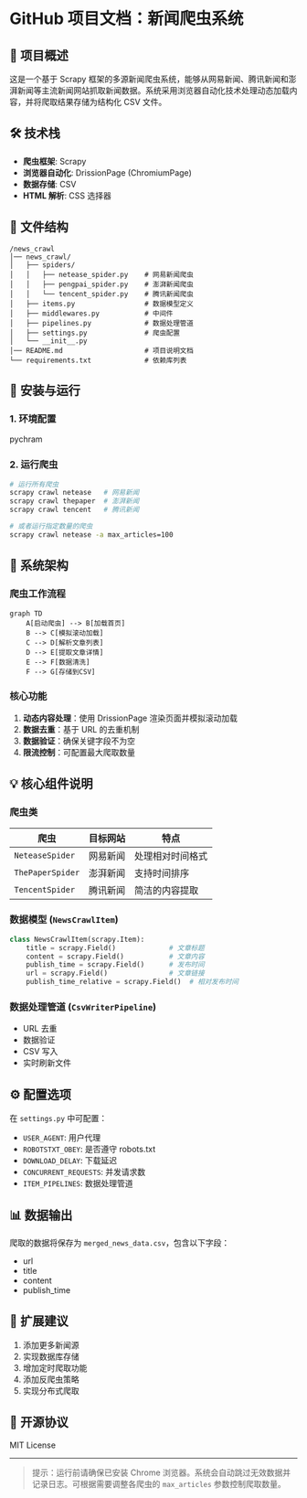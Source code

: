 # GitHub 项目文档：新闻爬虫系统

## 📌 项目概述
这是一个基于 Scrapy 框架的多源新闻爬虫系统，能够从网易新闻、腾讯新闻和澎湃新闻等主流新闻网站抓取新闻数据。系统采用浏览器自动化技术处理动态加载内容，并将爬取结果存储为结构化 CSV 文件。

## 🛠️ 技术栈
- **爬虫框架**: Scrapy
- **浏览器自动化**: DrissionPage (ChromiumPage)
- **数据存储**: CSV
- **HTML 解析**: CSS 选择器

## 📂 文件结构
```
/news_crawl
│── news_crawl/
│   ├── spiders/
│   │   ├── netease_spider.py    # 网易新闻爬虫
│   │   ├── pengpai_spider.py    # 澎湃新闻爬虫
│   │   └── tencent_spider.py    # 腾讯新闻爬虫
│   ├── items.py                 # 数据模型定义
│   ├── middlewares.py           # 中间件
│   ├── pipelines.py             # 数据处理管道
│   ├── settings.py              # 爬虫配置
│   └── __init__.py
│── README.md                    # 项目说明文档
└── requirements.txt             # 依赖库列表
```

## 🔧 安装与运行

### 1. 环境配置
pychram

### 2. 运行爬虫
```bash
# 运行所有爬虫
scrapy crawl netease   # 网易新闻
scrapy crawl thepaper  # 澎湃新闻
scrapy crawl tencent   # 腾讯新闻

# 或者运行指定数量的爬虫
scrapy crawl netease -a max_articles=100
```

## 🧠 系统架构

### 爬虫工作流程
```mermaid
graph TD
    A[启动爬虫] --> B[加载首页]
    B --> C[模拟滚动加载]
    C --> D[解析文章列表]
    D --> E[提取文章详情]
    E --> F[数据清洗]
    F --> G[存储到CSV]
```

### 核心功能
1. **动态内容处理**：使用 DrissionPage 渲染页面并模拟滚动加载
2. **数据去重**：基于 URL 的去重机制
3. **数据验证**：确保关键字段不为空
4. **限流控制**：可配置最大爬取数量

## 💡 核心组件说明

### 爬虫类
| 爬虫 | 目标网站 | 特点 |
|------|---------|------|
| `NeteaseSpider` | 网易新闻 | 处理相对时间格式 |
| `ThePaperSpider` | 澎湃新闻 | 支持时间排序 |
| `TencentSpider` | 腾讯新闻 | 简洁的内容提取 |

### 数据模型 (`NewsCrawlItem`)
```python
class NewsCrawlItem(scrapy.Item):
    title = scrapy.Field()             # 文章标题
    content = scrapy.Field()           # 文章内容
    publish_time = scrapy.Field()      # 发布时间
    url = scrapy.Field()               # 文章链接
    publish_time_relative = scrapy.Field()  # 相对发布时间
```

### 数据处理管道 (`CsvWriterPipeline`)
- URL 去重
- 数据验证
- CSV 写入
- 实时刷新文件

## ⚙️ 配置选项
在 `settings.py` 中可配置：
- `USER_AGENT`: 用户代理
- `ROBOTSTXT_OBEY`: 是否遵守 robots.txt
- `DOWNLOAD_DELAY`: 下载延迟
- `CONCURRENT_REQUESTS`: 并发请求数
- `ITEM_PIPELINES`: 数据处理管道

## 📊 数据输出
爬取的数据将保存为 `merged_news_data.csv`，包含以下字段：
- url
- title
- content
- publish_time

## 🚀 扩展建议
1. 添加更多新闻源
2. 实现数据库存储
3. 增加定时爬取功能
4. 添加反爬虫策略
5. 实现分布式爬取

## 📜 开源协议
MIT License

---

> 提示：运行前请确保已安装 Chrome 浏览器。系统会自动跳过无效数据并记录日志。可根据需要调整各爬虫的 `max_articles` 参数控制爬取数量。
